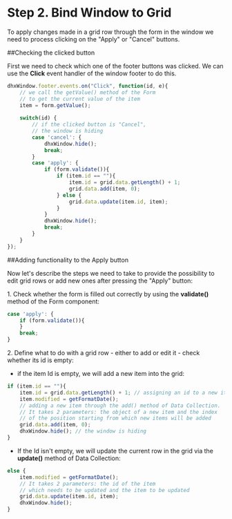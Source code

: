 Step 2. Bind Window to Grid
============================

To apply changes made in a grid row through the form in the window we need to process clicking on the "Apply" or "Cancel" buttons.

##Checking the clicked button

First we need to check which one of the footer buttons was clicked. We can use the <b>Сlick</b> event handler of the window footer to do this.

~~~js
dhxWindow.footer.events.on("Click", function(id, e){
	// we call the getValue() method of the Form 
    // to get the current value of the item
	item = form.getValue(); 
 	
	switch(id) {
    	// if the clicked button is "Cancel", 
        // the window is hiding
    	case 'cancel': {
        	dhxWindow.hide();
            break;   		
		}
        case 'apply': {
			if (form.validate()){
            	if (item.id == ""){
                	item.id = grid.data.getLength() + 1;
                    grid.data.add(item, 0);
           		} else {                       
                    grid.data.update(item.id, item);    
                }
			}
            dhxWindow.hide();        
            break;
		}
	}
});
~~~

##Adding functionality to the Apply button

Now let's describe the steps we need to take to provide the possibility to edit grid rows or add new ones after pressing the "Apply" button:

1\. Check whether the form is filled out correctly by using the <b>validate()</b> method of the Form component:

~~~js
case 'apply': {
	if (form.validate()){
   	}                
    break;
}
~~~

2\. Define what to do with a grid row - either to add or edit it - check whether its id is empty:

- if the item Id is empty, we will add a new item into the grid:

~~~js
if (item.id == ""){
    item.id = grid.data.getLength() + 1; // assigning an id to a new item
    item.modified = getFormatDate();  
    // adding a new item through the add() method of Data Collection. 
    // It takes 2 parameters: the object of a new item and the index 
    // of the position starting from which new items will be added
    grid.data.add(item, 0);     
    dhxWindow.hide(); // the window is hiding
}
~~~

- If the Id isn't empty, we will update the current row in the grid via the <b>update()</b> method of Data Collection:

~~~js
else {                       
    item.modified = getFormatDate(); 
    // It takes 2 parameters: the id of the item 
    // which needs to be updated and the item to be updated
    grid.data.update(item.id, item);     
    dhxWindow.hide();
}
~~~


<div id="tutorial_step">
    <a id="next_step" href="tutorial/binding_components/step3.md"></a>
</div>
